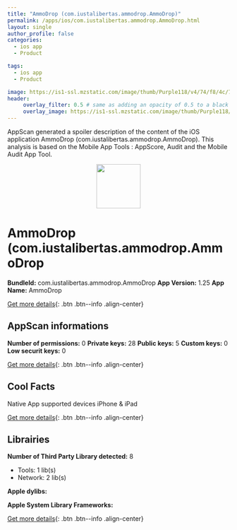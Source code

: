 ```yaml
---
title: "AmmoDrop (com.iustalibertas.ammodrop.AmmoDrop)"
permalink: /apps/ios/com.iustalibertas.ammodrop.AmmoDrop.html
layout: single
author_profile: false
categories: 
  - ios app 
  - Product 

tags: 
  - ios app 
  - Product 

image: https://is1-ssl.mzstatic.com/image/thumb/Purple118/v4/74/f8/4c/74f84c34-64af-894a-ac3e-54e5eb7d4368/mzl.sntvosjl.png/512x512bb.jpg
header: 
     overlay_filter: 0.5 # same as adding an opacity of 0.5 to a black background
     overlay_image: https://is1-ssl.mzstatic.com/image/thumb/Purple118/v4/74/f8/4c/74f84c34-64af-894a-ac3e-54e5eb7d4368/mzl.sntvosjl.png/512x512bb.jpg
---
```

AppScan generated a spoiler description of the content of the iOS application AmmoDrop (com.iustalibertas.ammodrop.AmmoDrop). This analysis is based on the Mobile App Tools : AppScore, Audit and the Mobile Audit App Tool.

  
  
<div style="text-align: center;"><img src="https://is1-ssl.mzstatic.com/image/thumb/Purple118/v4/74/f8/4c/74f84c34-64af-894a-ac3e-54e5eb7d4368/mzl.sntvosjl.png/512x512bb.jpg" width="100" height="100"></div>  
  
# AmmoDrop (com.iustalibertas.ammodrop.AmmoDrop

**BundleId:** com.iustalibertas.ammodrop.AmmoDrop
**App Version:** 1.25
**App Name:** AmmoDrop


[Get more details](/pricing.html){: .btn .btn--info .align-center}  
  
## AppScan informations 

**Number of permissions:** 0
**Private keys:** 28
**Public keys:** 5
**Custom keys:** 0
**Low securit keys:** 0
  
[Get more details](/pricing.html){: .btn .btn--info .align-center}

## Cool Facts

Native App
supported devices iPhone & iPad
  
[Get more details](/pricing.html){: .btn .btn--info .align-center}

## Librairies 
**Number of Third Party Library detected:** 8
- Tools: 1 lib(s)
- Network: 2 lib(s)

**Apple dylibs:**


**Apple System Library Frameworks:**


  
[Get more details](/pricing.html){: .btn .btn--info .align-center}

